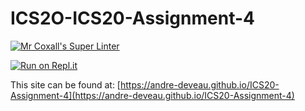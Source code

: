 # ICS2O-ICS20-Assignment-4

[![Mr Coxall's Super Linter](https://github.com/andre-deveau/ICS20-Assignment-4/workflows/Mr%20Coxall's%20Super%20Linter/badge.svg)](https://github.com/andre-deveau/ICS20-Assignment-4/actions/)

[![Run on Repl.it](https://repl.it/badge/github/andre-deveau/ICS20-Assignment-4)](https://repl.it/github/andre-deveau/ICS20-Assignment-4)

This site can be found at: [https://andre-deveau.github.io/ICS20-Assignment-4](https://andre-deveau.github.io/ICS20-Assignment-4)
